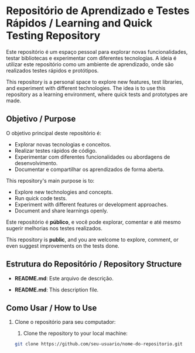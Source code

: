 # Repositório de Aprendizado e Testes Rápidos / Learning and Quick Testing Repository

Este repositório é um espaço pessoal para explorar novas funcionalidades, testar bibliotecas e experimentar com diferentes tecnologias. 
A ideia é utilizar este repositório como um ambiente de aprendizado, onde são realizados testes rápidos e protótipos.

This repository is a personal space to explore new features, test libraries, and experiment with different technologies. 
The idea is to use this repository as a learning environment, where quick tests and prototypes are made.

## Objetivo / Purpose

O objetivo principal deste repositório é:

- Explorar novas tecnologias e conceitos.
- Realizar testes rápidos de código.
- Experimentar com diferentes funcionalidades ou abordagens de desenvolvimento.
- Documentar e compartilhar os aprendizados de forma aberta.

This repository's main purpose is to:

- Explore new technologies and concepts.
- Run quick code tests.
- Experiment with different features or development approaches.
- Document and share learnings openly.

Este repositório é **público**, e você pode explorar, comentar e até mesmo sugerir melhorias nos testes realizados.

This repository is **public**, and you are welcome to explore, comment, or even suggest improvements on the tests done.

## Estrutura do Repositório / Repository Structure

- **README.md**: Este arquivo de descrição.

- **README.md**: This description file.

## Como Usar / How to Use

1. Clone o repositório para seu computador:
    1. Clone the repository to your local machine:

   ```bash
   git clone https://github.com/seu-usuario/nome-do-repositorio.git

